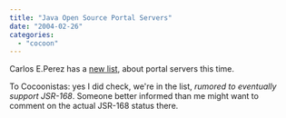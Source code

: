 ```yaml
---
title: "Java Open Source Portal Servers"
date: "2004-02-26"
categories: 
  - "cocoon"
---
```


Carlos E.Perez has a [new list](http://www.manageability.org/blog/stuff/open_source_portal_servers_in_java), about portal servers this time.

To Cocoonistas: yes I did check, we're in the list, _rumored to eventually support JSR-168_. Someone better informed than me might want to comment on the actual JSR-168 status there.
